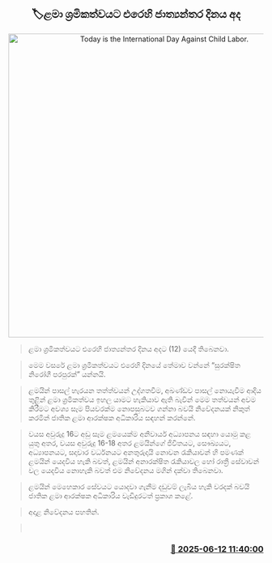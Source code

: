 <p align='center'><b><h2 align='center' title='Today is the International Day Against Child Labor.'>🏷ළමා ශ්‍රමිකත්වයට එරෙහි ජාත්‍යන්තර දිනය අද</h2></b></p>
<p align='center'><img src='https://helakuru.sgp1.cdn.digitaloceanspaces.com/esana/images/lib/international-day-against-child-labor.jpg' width='600' alt='Today is the International Day Against Child Labor.'></p>

> ළමා ශ්‍රමිකත්වයට එරෙහි ජාත්‍යන්තර දිනය අදට (12) යෙදී තිබෙනවා.

> මෙම වසරේ ළමා ශ්‍රමිකත්වයට එරෙහි දිනයේ තේමාව වන්නේ “සුරක්ෂිත නිරෝගී පරපුරක්” යන්නයි.

> ළමයින් පාසල් හැරයන තත්ත්වයන් උද්ගතවීම, අඛණ්ඩව පාසල් නොයැවීම ආදිය තුළින් ළමා ශ්‍රමිකත්වය ඉහල යාමට හැකියාව ඇති බැවින් මෙම තත්වයන් අවම කිරීමට අවශ්‍ය සෑම පියවරක්ම නොපසුබටව ගන්නා බවයි නිවේදනයක් නිකුත් කරමින් ජාතික ළමා ආරක්ෂක අධිකාරිය සඳහන් කරන්නේ.

> වයස අවුරුදු 16ට අඩු සෑම ළමයෙක්ම අනිවාර්ය අධ්‍යාපනය සඳහා යොමු කළ යුතු අතර, වයස අවුරුදු 16-18 අතර ළමයින්ගේ ජිවිතයට, සෞඛ්‍යයට, අධ්‍යාපනයට, සදාචාර වර්ධනයට අනතුරුදායි නොවන රැකියාවන් හි පමණක් ළමයින් යෙදවිය හැකි බවත්, ළමයින් අනාරක්ෂිත රැකියාවල හෝ රාත්‍රී සේවාවන් වල යෙදවිය නොහැකි බවත් එම නිවේදනය මගින් දක්වා තිබෙනවා. 

> ළමයින් මෙහෙකාර සේවයට යොදවා ගැනීම දඩුවම් ලැබිය හැකි වරදක් බවයි ජාතික ළමා ආරක්ෂක අධිකාරිය වැඩිදුරටත් ප්‍රකාශ කළේ.

> අදාළ නිවේදනය පහතින්.‍

>  



<h3 align='right'><a href='https://www.helakuru.lk/esana/p/110929/'>📅 2025-06-12 11:40:00</a></h3>
